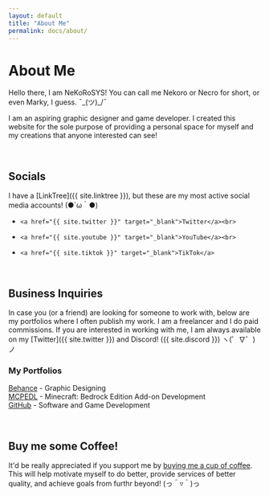 ```yaml
---
layout: default
title: "About Me"
permalink: docs/about/
---
```

# About Me

Hello there, I am NeKoRoSYS! You can call me Nekoro or Necro for short, or even Marky, I guess. ¯\_(ツ)_/¯

I am an aspiring graphic designer and game developer. I created this website for the sole purpose of providing a personal space for myself and my creations that anyone interested can see!

<br>

## Socials

I have a [LinkTree]({{ site.linktree }}), but these are my most active social media accounts! (●´ω｀●)
-     <a href="{{ site.twitter }}" target="_blank">Twitter</a><br>
-     <a href="{{ site.youtube }}" target="_blank">YouTube</a><br>
-     <a href="{{ site.tiktok }}" target="_blank">TikTok</a>

<br>

## Business Inquiries

In case you (or a friend) are looking for someone to work with, below are my portfolios where I often publish my work. I am a freelancer and I do paid commissions. If you are interested in working with me, I am always available on my [Twitter]({{ site.twitter }}) and Discord! ({{ site.discord }}) ヽ(゜∇゜)ノ


### My Portfolios
<a href="{{ site.behance }}" target="_blank">Behance</a> - Graphic Designing<br>
<a href="{{ site.mcpedl }}" target="_blank">MCPEDL</a> - Minecraft: Bedrock Edition Add-on Development<br>
<a href="{{ site.github }}" target="_blank">GitHub</a> - Software and Game Development

<br>

## Buy me some Coffee!

It'd be really appreciated if you support me by <a href="{{ site.kofi }}" target="_blank">buying me a cup of coffee</a>. This will help motivate myself to do better, provide services of better quality, and achieve goals from furthr beyond! (っ＾▿＾)っ
